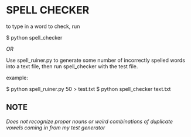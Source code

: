 
SPELL CHECKER
=============

to type in a word to check, run

  $ python spell_checker

*OR*

Use spell_ruiner.py to generate some number of incorrectly spelled words into a text file, then run spell_checker with the test file.

example:

  $ python spell_ruiner.py 50 > test.txt
  $ python spell_checker text.txt

NOTE
----
*Does not recognize proper nouns or weird combinations of duplicate vowels coming in from my test generator*
